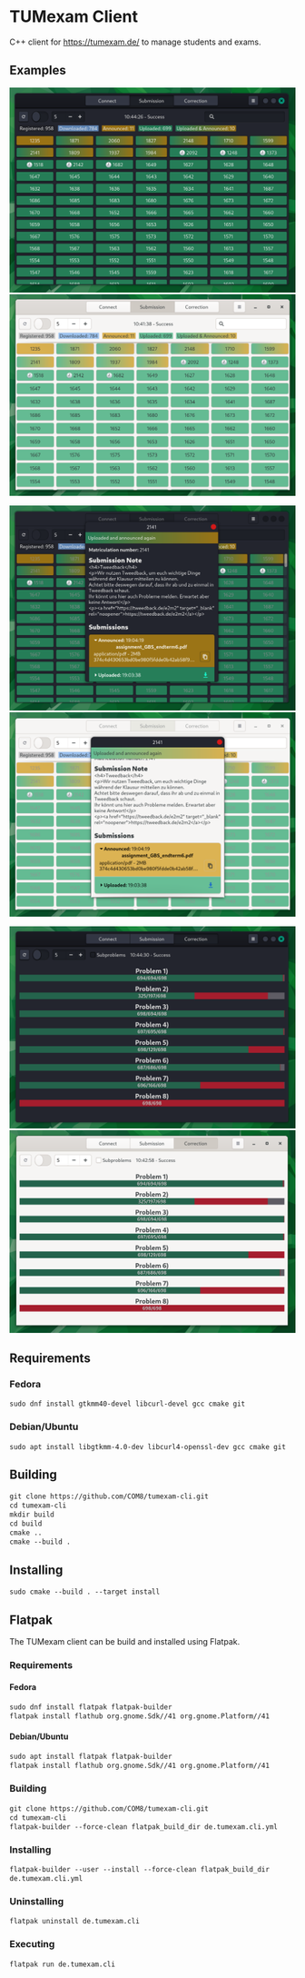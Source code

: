 # TUMexam Client
C++ client for https://tumexam.de/ to manage students and exams.

## Examples

![Dark Submission Overview](images/dark_submissions.png)
![Light Submission Overview](images/light_submissions.png)

![Dark Submission Notes](images/dark_correction_notes.png)
![Light Submission Notes](images/light_correction_notes.png)

![Dark Correction Overview](images/dark_correction.png)
![Light Correction Overview](images/light_correction.png)

## Requirements

### Fedora
```
sudo dnf install gtkmm40-devel libcurl-devel gcc cmake git
```

### Debian/Ubuntu
```
sudo apt install libgtkmm-4.0-dev libcurl4-openssl-dev gcc cmake git
```

## Building
```
git clone https://github.com/COM8/tumexam-cli.git
cd tumexam-cli
mkdir build
cd build
cmake ..
cmake --build .
```

## Installing
```
sudo cmake --build . --target install
```

## Flatpak
The TUMexam client can be build and installed using Flatpak.

### Requirements
#### Fedora
```
sudo dnf install flatpak flatpak-builder
flatpak install flathub org.gnome.Sdk//41 org.gnome.Platform//41
```

#### Debian/Ubuntu
```
sudo apt install flatpak flatpak-builder
flatpak install flathub org.gnome.Sdk//41 org.gnome.Platform//41
```

### Building
```
git clone https://github.com/COM8/tumexam-cli.git
cd tumexam-cli
flatpak-builder --force-clean flatpak_build_dir de.tumexam.cli.yml
```

### Installing
```
flatpak-builder --user --install --force-clean flatpak_build_dir de.tumexam.cli.yml
```

### Uninstalling
```
flatpak uninstall de.tumexam.cli
```

### Executing
```
flatpak run de.tumexam.cli
```
